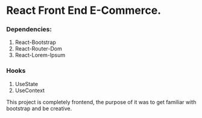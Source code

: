 # React Front End E-Commerce.


### Dependencies:
1. React-Bootstrap 
2. React-Router-Dom
3. React-Lorem-Ipsum

### Hooks 
1. UseState
2. UseContext

This project is completely frontend, the purpose of it was to get familiar with bootstrap and be creative.  
